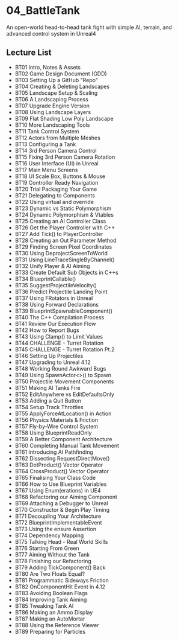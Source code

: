 # 04_BattleTank
An open-world head-to-head tank fight with simple AI, terrain, and advanced control system in Unreal4

## Lecture List
* BT01 Intro, Notes & Assets
* BT02 Game Design Document (GDD)
* BT03 Setting Up a GitHub "Repo"
* BT04 Creating & Deleting Landscapes
* BT05 Landscape Setup & Scaling
* BT06 A Landscaping Process
* BT07 Upgrade Engine Version
* BT08 Using Landscape Layers
* BT09 Flat Shading Low Poly Landscape
* BT10 More Landscaping Tools
* BT11 Tank Control System
* BT12 Actors from Multiple Meshes
* BT13 Configuring a Tank
* BT14 3rd Person Camera Control
* BT15 Fixing 3rd Person Camera Rotation
* BT16 User Interface (UI) in Unreal
* BT17 Main Menu Screens
* BT18 UI Scale Box, Buttons & Mouse
* BT19 Controller Ready Navigation
* BT20 Trial Packaging Your Game
* BT21 Delegating to Components
* BT22 Using virtual and override
* BT23 Dynamic vs Static Polymorphism
* BT24 Dynamic Polymorphism & Vtables
* BT25 Creating an AI Controller Class
* BT26 Get the Player Controller with C++
* BT27 Add Tick() to PlayerController
* BT28 Creating an Out Parameter Method
* BT29 Finding Screen Pixel Coordinates
* BT30 Using DeprojectScreenToWorld
* BT31 Using LineTraceSingleByChannel()
* BT32 Unify Player & AI Aiming
* BT33 Create Default Sub Objects in C++s
* BT34 BlueprintCallable()
* BT35 SuggestProjectileVelocity()
* BT36 Predict Projectile Landing Point
* BT37 Using FRotators in Unreal
* BT38 Using Forward Declarations
* BT39 BlueprintSpawnableComponent()
* BT40 The C++ Compilation Process
* BT41 Review Our Execution Flow
* BT42 How to Report Bugs
* BT43 Using Clamp() to Limit Values
* BT44 CHALLENGE - Turret Rotation
* BT45 CHALLENGE - Turret Rotation Pt.2
* BT46 Setting Up Projectiles
* BT47 Upgrading to Unreal 4.12
* BT48 Working Round Awkward Bugs
* BT49 Using SpawnActor<>() to Spawn
* BT50 Projectile Movement Components
* BT51 Making AI Tanks Fire
* BT52 EditAnywhere vs EditDefaultsOnly
* BT53 Adding a Quit Button
* BT54 Setup Track Throttles
* BT55 ApplyForceAtLocation() in Action
* BT56 Physics Materials & Friction
* BT57 Fly-by-Wire Control System
* BT58 Using BlueprintReadOnly
* BT59 A Better Component Architecture
* BT60 Completing Manual Tank Movement
* BT61 Introducing AI Pathfinding
* BT62 Dissecting RequestDirectMove()
* BT63 DotProduct() Vector Operator
* BT64 CrossProduct() Vector Operator
* BT65 Finalising Your Class Code
* BT66 How to Use Blueprint Variables
* BT67 Using Enum(erations) in UE4
* BT68 Refactoring our Aiming Component
* BT69 Attaching a Debugger to Unreal
* BT70 Constructor & Begin Play Timing
* BT71 Decoupling Your Architecture
* BT72 BlueprintImplementableEvent
* BT73 Using the ensure Assertion
* BT74 Dependency Mapping
* BT75 Talking Head - Real World Skills
* BT76 Starting From Green
* BT77 Aiming Without the Tank
* BT78 Finishing our Refactoring
* BT79 Adding TickComponent() Back
* BT80 Are Two Floats Equal?
* BT81 Programmatic Sideways Friction
* BT82 OnComponentHit Event in 4.12
* BT83 Avoiding Boolean Flags
* BT84 Improving Tank Aiming
* BT85 Tweaking Tank AI
* BT86 Making an Ammo Display
* BT87 Making an AutoMortar
* BT88 Using the Reference Viewer
* BT89 Preparing for Particles